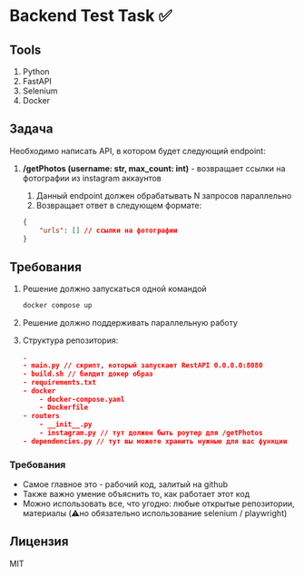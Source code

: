 # Backend Test Task ✅

## Tools

1. Python
2. FastAPI
3. Selenium
4. Docker

## Задача

Необходимо написать API, в котором будет следующий endpoint:

1. **/getPhotos (username: str, max_count: int)** - возвращает ссылки на фотографии из instagram аккаунтов
    1. Данный endpoint должен обрабатывать N запросов параллельно
    2. Возвращает ответ в следующем формате:
    
    ```json
    {
    	"urls": [] // ссылки на фотографии
    }
    ```
    

## Требования

1. Решение должно запускаться одной командой
    
    ```bash
    docker compose up
    ```
    
2. Решение должно поддерживать параллельную работу
3. Структура репозитория:
    
    ```json
    .
    - main.py // скрипт, который запускает RestAPI 0.0.0.0:8080
    - build.sh // билдит докер образ
    - requirements.txt
    - docker
    	- docker-compose.yaml
    	- Dockerfile
    - routers
    	- __init__.py
    	- instagram.py // тут должен быть роутер для /getPhotos
    - dependencies.py // тут вы можете хранить нужные для вас функции
    ```
    

### **Требования**

- Самое главное это - рабочий код, залитый на github
- Также важно умение объяснить то, как работает этот код
- Можно использовать все, что угодно: любые открытые репозитории, материалы (⚠️но обязательно использование selenium / playwright)

## Лицензия

MIT
